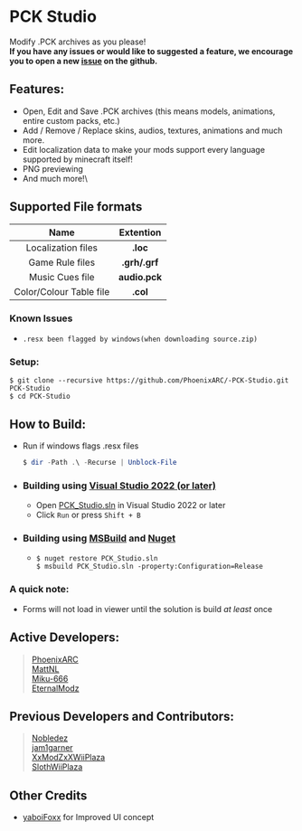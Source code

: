 # PCK Studio
Modify .PCK archives as you please!<br>
**If you have any issues or would like to suggested a feature, we encourage you to open a new [issue](https://github.com/PhoenixARC/-PCK-Studio/issues) on the github.**

## Features:
* Open, Edit and Save .PCK archives (this means models, animations, entire custom packs, etc.)
* Add / Remove / Replace skins, audios, textures, animations and much more.
* Edit localization data to make your mods support every language supported by minecraft itself!
* PNG previewing
* And much more!\

## Supported File formats

| Name | Extention |
|:-:|:-:|
| Localization files | **.loc** |
| Game Rule files | **.grh/.grf** |
| Music Cues file |**audio.pck** |
| Color/Colour Table file | **.col** |

### Known Issues
 - `.resx been flagged by windows(when downloading source.zip)`

### Setup:
```shell
$ git clone --recursive https://github.com/PhoenixARC/-PCK-Studio.git PCK-Studio
$ cd PCK-Studio
```

## How to Build:

* Run if windows flags .resx files
    ```powershell
    $ dir -Path .\ -Recurse | Unblock-File
    ```
- ### Building using [Visual Studio 2022 (or later)](https://visualstudio.microsoft.com/downloads)
    * Open [PCK_Studio.sln](./PCK_Studio.sln) in Visual Studio 2022 or later
    * Click `Run` or press `Shift + B`

- ### Building using [MSBuild](https://github.com/dotnet/msbuild/releases) and [Nuget](https://www.nuget.org/downloads)
  * ```shell
    $ nuget restore PCK_Studio.sln
    $ msbuild PCK_Studio.sln -property:Configuration=Release
    ```

### A quick note:
* Forms will not load in viewer until the solution is build _at least_ once

## Active Developers:
>  [PhoenixARC](https://github.com/PhoenixARC)<br>
>  [MattNL](https://github.com/MattN-L)<br>
>  [Miku-666](https://github.com/NessieHax)<br>
>  [EternalModz](https://github.com/EternalModz)<br>

## Previous Developers and Contributors:
>  [Nobledez](https://github.com/Nobledez)<br>
>  [jam1garner](https://github.com/jam1garner)<br>
>  [XxModZxXWiiPlaza](https://github.com/XxModZxXWiiPlaza)<br>
>  [SlothWiiPlaza](https://github.com/Kashiiera)<br>

## Other Credits
*  [yaboiFoxx](https://github.com/yaboiFoxx) for Improved UI concept
